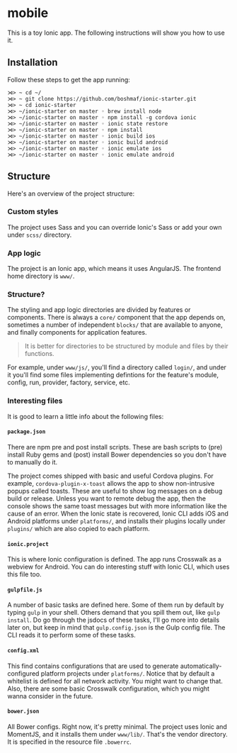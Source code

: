 # mobile
This is a toy Ionic app. The following instructions will show you how to use it.

## Installation
Follow these steps to get the app running:

```
⋊> ~ cd ~/
⋊> ~ git clone https://github.com/boshmaf/ionic-starter.git
⋊> ~ cd ionic-starter
⋊> ~/ionic-starter on master ◦ brew install node
⋊> ~/ionic-starter on master ◦ npm install -g cordova ionic
⋊> ~/ionic-starter on master ◦ ionic state restore
⋊> ~/ionic-starter on master ◦ npm install
⋊> ~/ionic-starter on master ◦ ionic build ios
⋊> ~/ionic-starter on master ◦ ionic build android
⋊> ~/ionic-starter on master ◦ ionic emulate ios
⋊> ~/ionic-starter on master ◦ ionic emulate android
```

## Structure

Here's an overview of the project structure:

### Custom styles
The project uses Sass and you can override Ionic's Sass or add your own under `scss/` directory.

### App logic
The project is an Ionic app, which means it uses AngularJS. The frontend home directory is `www/`.

### Structure?
The styling and app logic directories are divided by features or components. There is always a `core/` component that the app depends on, sometimes a number of independent `blocks/` that are available to anyone, and finally components for application features.

> It is better for directories to be structured by module and files by their functions.

For example, under `www/js/`, you'll find a directory called `login/`, and under it you'll find some files implementing defintions for the feature's module, config, run, provider, factory, service, etc.

### Interesting files
It is good to learn a little info about the following files:

#### `package.json`
There are npm pre and post install scripts. These are bash scripts to (pre) install Ruby gems and (post) install Bower dependencies so you don't have to manually do it.

The project comes shipped with basic and useful Cordova plugins. For example, `cordova-plugin-x-toast` allows the app to show non-intrusive popups called toasts. These are useful to show log messages on a debug build or release. Unless you want to remote debug the app, then the console shows the same toast messages but with more information like the cause of an error. When the Ionic state is recovered, Ionic CLI adds iOS and Android platforms under `platforms/`, and installs their plugins locally under `plugins/` which are also copied to each platform.

#### `ionic.project`
This is where Ionic configuration is defined. The app runs Crosswalk as a webview for Android. You can do interesting stuff with Ionic CLI, which uses this file too.

#### `gulpfile.js`
A number of basic tasks are defined here. Some of them run by default by typing `gulp` in your shell. Others demand that you spill them out, like `gulp install`. Do go through the jsdocs of these tasks, I'll go more into details later on, but keep in mind that `gulp.config.json` is the Gulp config file. The CLI reads it to perform some of these tasks.

#### `config.xml`
This find contains configurations that are used to generate automatically-configured platform projects under `platforms/`. Notice that by default a whitelist is defined for all network activity. You might want to change that. Also, there are some basic Crosswalk configuration, which you might wanna consider in the future.

#### `bower.json`
All Bower configs. Right now, it's pretty minimal. The project uses Ionic and MomentJS, and it installs them under `www/lib/`. That's the vendor directory. It is specified in the resource file `.bowerrc`.




